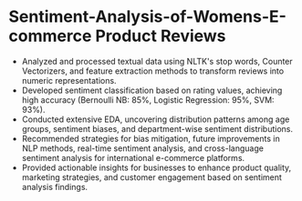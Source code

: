 # Sentiment-Analysis-of-Womens-E-commerce Product Reviews
* Analyzed and processed textual data using NLTK's stop words, Counter Vectorizers, and feature extraction methods to transform reviews into numeric representations.
* Developed sentiment classification based on rating values, achieving high accuracy (Bernoulli NB: 85%, Logistic Regression: 95%, SVM: 93%).
* Conducted extensive EDA, uncovering distribution patterns among age groups, sentiment biases, and department-wise sentiment distributions.
* Recommended strategies for bias mitigation, future improvements in NLP methods, real-time sentiment analysis, and cross-language sentiment analysis for international e-commerce platforms.
* Provided actionable insights for businesses to enhance product quality, marketing strategies, and customer engagement based on sentiment analysis findings.
